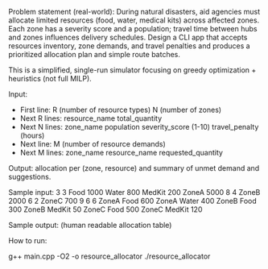 Problem statement (real-world):
During natural disasters, aid agencies must allocate limited resources (food, water, medical kits)
across affected zones. Each zone has a severity score and a population; travel time between hubs
and zones influences delivery schedules. Design a CLI app that accepts resources inventory,
zone demands, and travel penalties and produces a prioritized allocation plan and simple route batches.

This is a simplified, single-run simulator focusing on greedy optimization + heuristics (not full MILP).

Input:
- First line: R (number of resource types) N (number of zones)
- Next R lines: resource_name total_quantity
- Next N lines: zone_name population severity_score (1-10) travel_penalty (hours)
- Next line: M (number of resource demands)
- Next M lines: zone_name resource_name requested_quantity

Output: allocation per (zone, resource) and summary of unmet demand and suggestions.

Sample input:
3 3
Food 1000
Water 800
MedKit 200
ZoneA 5000 8 4
ZoneB 2000 6 2
ZoneC 700 9 6
6
ZoneA Food 600
ZoneA Water 400
ZoneB Food 300
ZoneB MedKit 50
ZoneC Food 500
ZoneC MedKit 120

Sample output: (human readable allocation table)

How to run:

g++ main.cpp -O2 -o resource_allocator
./resource_allocator


